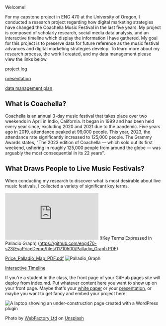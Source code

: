 Welcome!

For my capstone project in ENG 470 at the University of Oregon, I conducted a research project regarding how digital marketing strategies have changed the Coachella Music Festival in the last five years. My project is composed of scholarly research, social media data analysis, and an interactive timeline which display the information I have gathered. My goal for this project is to preserve data for future reference as the music festival advances and digital marketing strategies develop. To learn more about my research process, the work I created, and my data management please view the links below. 


[project log](/project-log.md)

[presentation](/presentation.md)

[data management plan](/data-management.md)

## What is Coachella?
Coachella is an annual 3-day music festival that takes place over two weekends in April in Indio, California. It began in 1999 and has been held every year since, excluding 2020 and 2021 due to the pandemic. Five years ago in 2019, attendance peaked at 99,000 people. This year, 2023, the attendance rate significantly increased to 125,000 people. The Grammy Awards states, "The 2023 edition of Coachella — which sold out its first weekend, ushering in roughly 125,000 people from around the globe — was arguably the most consequential in its 22 years". 

## What Draws People to Live Music Festivals?
When conducting my research to discover what is most desirable about live music festivals, I collected a variety of significant key terms. 

![Research Key Terms](https://github.com/eng470-s23/EvaPriceDemo/files/11710500/Palladio_Graph.PDF)
 !(Key Terms Expressed in Palladio Graph) (https://github.com/eng470-s23/EvaPriceDemo/files/11710500/Palladio_Graph.PDF)


[Price_Palladio_Map_PDF.pdf](https://github.com/eng470-s23/EvaPriceDemo/files/11710522/Price_Palladio_Map_PDF.pdf)
![Palladio_Graph](https://github.com/eng470-s23/EvaPriceDemo/assets/129902853/bc6e430e-ff6c-4ae0-92e9-354c0d399fc9)





[Interactive Timeline](https://view.genial.ly/647249742f47710019f71ee1/interactive-content-digital-marketing-strategies-make-coachella-succesful)

If you're a student in the class, the front page of your GitHub pages site will deploy from index.md. Put whatever content here you want to show up on your front page. Maybe that's your [white paper](white-paper.md) or your [presentation](presentation.md), or maybe you want to get fancy and embed your project here. 

![A laptop showing an under-construction page created with a WordPress plugin](https://images.unsplash.com/photo-1590479773265-7464e5d48118?ixlib=rb-4.0.3&ixid=MnwxMjA3fDB8MHxwaG90by1wYWdlfHx8fGVufDB8fHx8&auto=format&fit=crop&w=1170&q=80)

Photo by <a href="https://unsplash.com/@webfactoryltd?utm_source=unsplash&utm_medium=referral&utm_content=creditCopyText">WebFactory Ltd</a> on <a href="https://unsplash.com/photos/NoOrDKxUfzo?utm_source=unsplash&utm_medium=referral&utm_content=creditCopyText">Unsplash</a>
  
